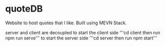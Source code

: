 # quoteDB
Website to host quotes that I like. Built using MEVN Stack.

server and client are decoupled 
to start the client side '''cd client then run npm run serve'''
to start the server side '''cd server then run npm start'''
